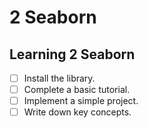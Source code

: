 # 2 Seaborn

## Learning 2 Seaborn
- [ ] Install the library.
- [ ] Complete a basic tutorial.
- [ ] Implement a simple project.
- [ ] Write down key concepts.

